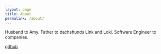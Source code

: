```yaml
---
layout: page
title: About
permalink: /about/
---
```


Husband to Amy. Father to dachshunds Link and Loki. Software Engineer to companies.

[github](https://github.com/kyleshank)
